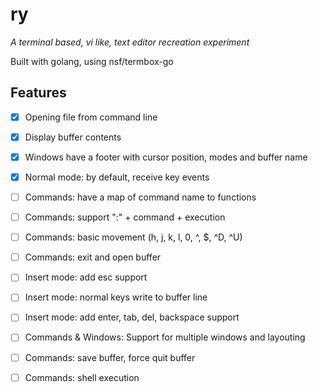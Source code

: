 # ry

_A terminal based, vi like, text editor recreation experiment_

Built with golang, using nsf/termbox-go

## Features

- [x] Opening file from command line
- [x] Display buffer contents
- [x] Windows have a footer with cursor position, modes and buffer name
- [x] Normal mode: by default, receive key events
- [ ] Commands: have a map of command name to functions
- [ ] Commands: support ":" + command + <CR> execution
- [ ] Commands: basic movement (h, j, k, l, 0, ^, $, ^D, ^U)
- [ ] Commands: exit and open buffer
- [ ] Insert mode: add esc support
- [ ] Insert mode: normal keys write to buffer line
- [ ] Insert mode: add enter, tab, del, backspace support
- [ ] Commands & Windows: Support for multiple windows and layouting
- [ ] Commands: save buffer, force quit buffer
- [ ] Commands: shell execution

